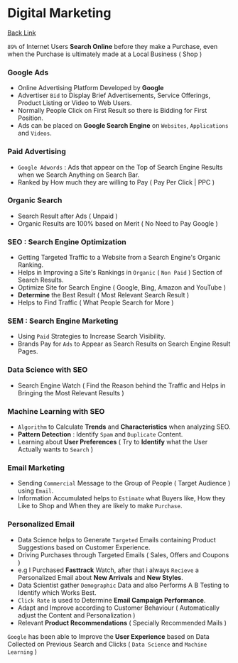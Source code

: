 # Digital Marketing

[Back Link](https://backlinko.com/hub/seo/seo-vs-sem)

`89%` of Internet Users **Search Online** before they make a Purchase, even when the Purchase is ultimately made at a Local Business ( Shop )

### Google Ads
- Online Advertising Platform Developed by **Google**
- Advertiser `Bid` to Display Brief Advertisements, Service Offerings, Product Listing or Video to Web Users.
- Normally People Click on First Result so there is Bidding for First Position.
- Ads can be placed on **Google Search Engine** on `Websites`, `Applications` and `Videos`.

### Paid Advertising
- `Google Adwords` : Ads that appear on the Top of Search Engine Results when we Search Anything on Search Bar.
- Ranked by How much they are willing to Pay ( Pay Per Click | PPC ) 

### Organic Search 
- Search Result after Ads ( Unpaid )
- Organic Results are 100% based on Merit ( No Need to Pay Google )

### SEO : Search Engine Optimization
- Getting Targeted Traffic to a Website from a Search Engine's Organic Ranking.
- Helps in Improving a Site's Rankings in `Organic` ( `Non Paid` ) Section of Search Results.
- Optimize Site for Search Engine ( Google, Bing, Amazon and YouTube )
- **Determine** the Best Result ( Most Relevant Search Result )
- Helps to Find Traffic ( What People Search for More )

### SEM : Search Engine Marketing
- Using `Paid` Strategies to Increase Search Visibility.
- Brands Pay for `Ads` to Appear as Search Results on Search Engine Result Pages.

### Data Science with SEO
- Search Engine Watch ( Find the Reason behind the Traffic and Helps in Bringing the Most Relevant Results )

### Machine Learning with SEO
- `Algorithm` to Calculate **Trends** and **Characteristics** when analyzing SEO.
- **Pattern Detection** : Identify `Spam` and `Duplicate` Content.
- Learning about **User Preferences** ( Try to **Identify** what the User Actually wants to `Search` )

### Email Marketing
- Sending `Commercial` Message to the Group of People ( Target Audience ) using `Email`.
- Information Accumulated helps to `Estimate` what Buyers like, How they Like to Shop and When they are likely to make `Purchase`.

### Personalized Email
- Data Science helps to Generate `Targeted` Emails containing Product Suggestions based on Customer Experience.
- Driving Purchases through Targeted Emails ( Sales, Offers and Coupons )
- e.g I Purchased **Fasttrack** Watch, after that i always `Recieve` a Personalized Email about **New Arrivals** and **New Styles**.
- Data Scientist gather `Demographic` Data and also Performs A B Testing to Identify which Works Best.
- `Click Rate` is used to Determine **Email Campaign Performance**.
- Adapt and Improve according to Customer Behaviour ( Automatically adjust the Content and Personalization )
- Relevant **Product Recommendations** ( Specially Recommended Mails )

`Google` has been able to Improve the **User Experience** based on Data Collected on Previous Search and Clicks ( `Data Science` and `Machine Learning` )
